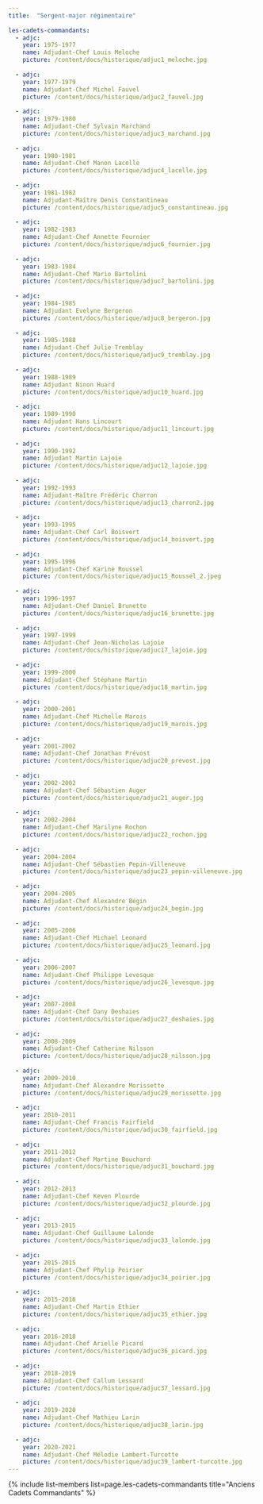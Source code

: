 ```yaml
---
title:  "Sergent-major régimentaire"  
  
les-cadets-commandants: 
  - adjc:
    year: 1975-1977 
    name: Adjudant-Chef Louis Meloche
    picture: /content/docs/historique/adjuc1_meloche.jpg
    
  - adjc:
    year: 1977-1979
    name: Adjudant-Chef Michel Fauvel
    picture: /content/docs/historique/adjuc2_fauvel.jpg 
  
  - adjc: 
    year: 1979-1980
    name: Adjudant-Chef Sylvain Marchand
    picture: /content/docs/historique/adjuc3_marchand.jpg
  
  - adjc: 
    year: 1980-1981
    name: Adjudant-Chef Manon Lacelle
    picture: /content/docs/historique/adjuc4_lacelle.jpg
  
  - adjc:
    year: 1981-1982
    name: Adjudant-Maître Denis Constantineau
    picture: /content/docs/historique/adjuc5_constantineau.jpg
  
  - adjc:
    year: 1982-1983
    name: Adjudant-Chef Annette Fournier
    picture: /content/docs/historique/adjuc6_fournier.jpg
  
  - adjc: 
    year: 1983-1984
    name: Adjudant-Chef Mario Bartolini
    picture: /content/docs/historique/adjuc7_bartolini.jpg
  
  - adjc: 
    year: 1984-1985
    name: Adjudant Evelyne Bergeron
    picture: /content/docs/historique/adjuc8_bergeron.jpg
  
  - adjc:
    year: 1985-1988
    name: Adjudant-Chef Julie Tremblay
    picture: /content/docs/historique/adjuc9_tremblay.jpg
  
  - adjc:
    year: 1988-1989
    name: Adjudant Ninon Huard
    picture: /content/docs/historique/adjuc10_huard.jpg 
  
  - adjc:
    year: 1989-1990
    name: Adjudant Hans Lincourt
    picture: /content/docs/historique/adjuc11_lincourt.jpg 
  
  - adjc:
    year: 1990-1992
    name: Adjudant Martin Lajoie 
    picture: /content/docs/historique/adjuc12_lajoie.jpg 
  
  - adjc:
    year: 1992-1993
    name: Adjudant-Maître Frédéric Charron
    picture: /content/docs/historique/adjuc13_charron2.jpg 
  
  - adjc:
    year: 1993-1995
    name: Adjudant-Chef Carl Boisvert 
    picture: /content/docs/historique/adjuc14_boisvert.jpg 
  
  - adjc:
    year: 1995-1996
    name: Adjudant-Chef Karine Roussel 
    picture: /content/docs/historique/adjuc15_Roussel_2.jpeg 
  
  - adjc:
    year: 1996-1997
    name: Adjudant-Chef Daniel Brunette 
    picture: /content/docs/historique/adjuc16_brunette.jpg 
  
  - adjc:
    year: 1997-1999
    name: Adjudant-Chef Jean-Nicholas Lajoie 
    picture: /content/docs/historique/adjuc17_lajoie.jpg 
  
  - adjc:
    year: 1999-2000
    name: Adjudant-Chef Stéphane Martin 
    picture: /content/docs/historique/adjuc18_martin.jpg 
  
  - adjc:
    year: 2000-2001
    name: Adjudant-Chef Michelle Marois 
    picture: /content/docs/historique/adjuc19_marois.jpg 
  
  - adjc:
    year: 2001-2002
    name: Adjudant-Chef Jonathan Prévost 
    picture: /content/docs/historique/adjuc20_prevost.jpg 
  
  - adjc:
    year: 2002-2002
    name: Adjudant-Chef Sébastien Auger 
    picture: /content/docs/historique/adjuc21_auger.jpg 
  
  - adjc:
    year: 2002-2004
    name: Adjudant-Chef Marilyne Rochon 
    picture: /content/docs/historique/adjuc22_rochon.jpg 
  
  - adjc:
    year: 2004-2004
    name: Adjudant-Chef Sébastien Pepin-Villeneuve 
    picture: /content/docs/historique/adjuc23_pepin-villeneuve.jpg 
  
  - adjc:
    year: 2004-2005
    name: Adjudant-Chef Alexandre Bégin 
    picture: /content/docs/historique/adjuc24_begin.jpg 
  
  - adjc:
    year: 2005-2006
    name: Adjudant-Chef Michael Leonard 
    picture: /content/docs/historique/adjuc25_leonard.jpg 
  
  - adjc:
    year: 2006-2007
    name: Adjudant-Chef Philippe Levesque 
    picture: /content/docs/historique/adjuc26_levesque.jpg 
  
  - adjc:
    year: 2007-2008
    name: Adjudant-Chef Dany Deshaies 
    picture: /content/docs/historique/adjuc27_deshaies.jpg 
  
  - adjc:
    year: 2008-2009
    name: Adjudant-Chef Catherine Nilsson 
    picture: /content/docs/historique/adjuc28_nilsson.jpg 
  
  - adjc:
    year: 2009-2010
    name: Adjudant-Chef Alexandre Morissette 
    picture: /content/docs/historique/adjuc29_morissette.jpg 
  
  - adjc:
    year: 2010-2011
    name: Adjudant-Chef Francis Fairfield 
    picture: /content/docs/historique/adjuc30_fairfield.jpg 
  
  - adjc:
    year: 2011-2012
    name: Adjudant-Chef Martine Bouchard 
    picture: /content/docs/historique/adjuc31_bouchard.jpg 
  
  - adjc:
    year: 2012-2013
    name: Adjudant-Chef Keven Plourde 
    picture: /content/docs/historique/adjuc32_plourde.jpg 
  
  - adjc:
    year: 2013-2015
    name: Adjudant-Chef Guillaume Lalonde 
    picture: /content/docs/historique/adjuc33_lalonde.jpg 
  
  - adjc:
    year: 2015-2015
    name: Adjudant-Chef Phylip Poirier 
    picture: /content/docs/historique/adjuc34_poirier.jpg 
  
  - adjc:
    year: 2015-2016
    name: Adjudant-Chef Martin Ethier 
    picture: /content/docs/historique/adjuc35_ethier.jpg 
  
  - adjc:
    year: 2016-2018
    name: Adjudant-Chef Arielle Picard 
    picture: /content/docs/historique/adjuc36_picard.jpg 
  
  - adjc:
    year: 2018-2019
    name: Adjudant-Chef Callum Lessard 
    picture: /content/docs/historique/adjuc37_lessard.jpg 
  
  - adjc:
    year: 2019-2020
    name: Adjudant-Chef Mathieu Larin 
    picture: /content/docs/historique/adjuc38_larin.jpg 
  
  - adjc:
    year: 2020-2021
    name: Adjudant-Chef Mélodie Lambert-Turcotte
    picture: /content/docs/historique/adjuc39_lambert-turcotte.jpg 
---
```

  

{% include list-members 
    list=page.les-cadets-commandants 
    title="Anciens Cadets Commandants" 
%}


